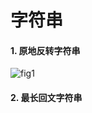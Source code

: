 # 字符串

#### 1. 原地反转字符串

![fig1](https://assets.leetcode-cn.com/solution-static/344/344_fig1.png)

#### 2. 最长回文字符串
